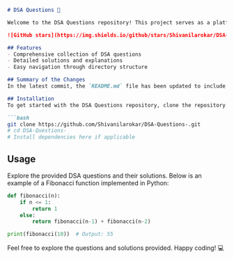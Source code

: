 ```markdown
# DSA Questions 🚀

Welcome to the DSA Questions repository! This project serves as a platform for developers and learners to practice and enhance their skills in Data Structures and Algorithms (DSA). This repository is designed to help you improve your understanding of various data structures and algorithms through a collection of questions and solutions.

![GitHub stars](https://img.shields.io/github/stars/Shivanilarokar/DSA-Questions-?style=social) ![Forks](https://img.shields.io/github/forks/Shivanilarokar/DSA-Questions-?style=social)

## Features
- Comprehensive collection of DSA questions
- Detailed solutions and explanations
- Easy navigation through directory structure

## Summary of the Changes
In the latest commit, the `README.md` file has been updated to include a new section that highlights the features of the repository, making it easier for users to understand what they can expect. Additionally, some formatting adjustments were made for improved readability.

## Installation
To get started with the DSA Questions repository, clone the repository and install the necessary dependencies.

```bash
git clone https://github.com/Shivanilarokar/DSA-Questions-.git
# cd DSA-Questions-
# Install dependencies here if applicable
```

## Usage
Explore the provided DSA questions and their solutions. Below is an example of a Fibonacci function implemented in Python:

```python
def fibonacci(n):
    if n <= 1:
        return 1
    else:
        return fibonacci(n-1) + fibonacci(n-2)

print(fibonacci(10))  # Output: 55
```

Feel free to explore the questions and solutions provided. Happy coding! 💻
```